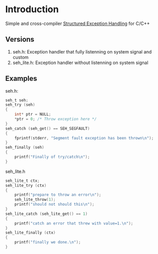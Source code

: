 # Introduction
Simple and cross-compiler [Structured Exception Handling](https://docs.microsoft.com/en-us/cpp/cpp/structured-exception-handling-c-cpp?view=vs-2019) for C/C++

## Versions
1. seh.h: Exception handler that fully listenning on system signal and custom
2. seh_lite.h: Exception handler without listenning on system signal

## Examples 
seh.h:
```C
seh_t seh;
seh_try (seh)
{
    int* ptr = NULL;
    *ptr = 0; /* Throw exception here */
}
seh_catch (seh_get() == SEH_SEGFAULT)
{
    fprintf(stderr, "Segment fault exception has been thrown\n");
}
seh_finally (seh)
{
    printf("Finally of try/catch\n");
}
```

seh_lite.h
```C
seh_lite_t ctx; 
seh_lite_try (ctx)
{
    printf("prepare to throw an error\n");
    seh_lite_throw(1);
    printf("should not should this\n");
}
seh_lite_catch (seh_lite_get() == 1)
{
    printf("catch an error that threw with value=1.\n");
}
seh_lite_finally (ctx)
{
    printf("finally we done.\n");
}
```

